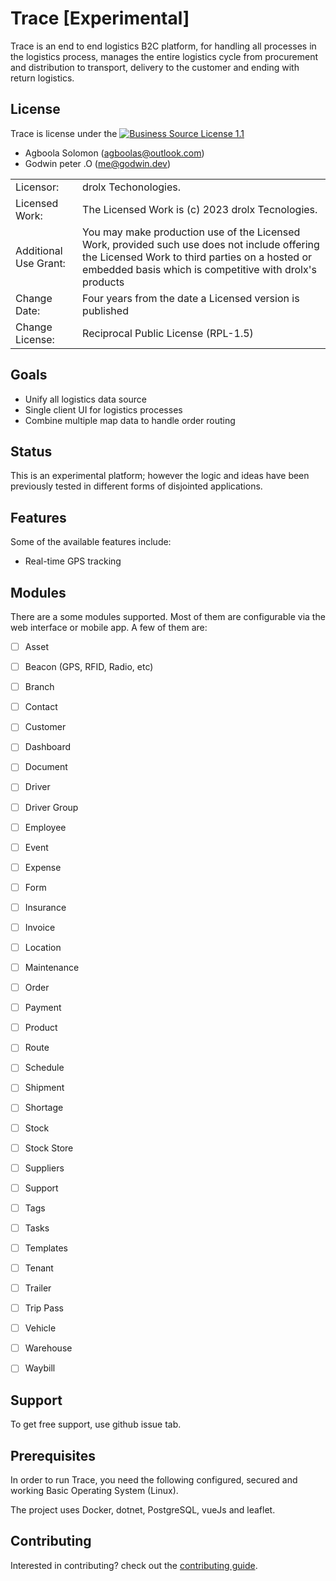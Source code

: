 # Trace [Experimental]

Trace is an end to end logistics B2C platform, for handling all processes in the logistics process,
manages the entire logistics cycle from procurement and distribution to transport,
delivery to the customer and ending with return logistics.

## License

Trace is license under the [![Business Source License 1.1](https://img.shields.io/badge/license-BSL--1.1-blue.svg?style=flat-square)](./LICENSE.md)

- Agboola Solomon ([agboolas@outlook.com](mailto:agboolas@outlook.com))
- Godwin peter .O ([me@godwin.dev](mailto:me@godwin.dev))

| | |
|---|---|
| Licensor: | drolx Techonologies. |
| Licensed Work: | The Licensed Work is (c) 2023 drolx Tecnologies. |
| Additional Use Grant: | You may make production use of the Licensed Work, provided such use does not include offering the Licensed Work to third parties on a hosted or embedded basis which is competitive with drolx's products |
| Change Date: | Four years from the date a Licensed version is published |
| Change License: | Reciprocal Public License (RPL-1.5) |

## Goals
* Unify all logistics data source
* Single client UI for logistics processes
* Combine multiple map data to handle order routing


## Status
This is an experimental platform; however the logic and ideas have been previously tested
in different forms of disjointed applications.



## Features

Some of the available features include:

- Real-time GPS tracking

## Modules

There are a some modules supported. Most of them are configurable via the web
interface or mobile app. A few of them are:

- [ ] Asset
- [ ] Beacon (GPS, RFID, Radio, etc)
- [ ] Branch
- [ ] Contact
- [ ] Customer
- [ ] Dashboard
- [ ] Document
- [ ] Driver
- [ ] Driver Group
- [ ] Employee
- [ ] Event
- [ ] Expense
- [ ] Form
- [ ] Insurance
- [ ] Invoice
- [ ] Location
- [ ] Maintenance
- [ ] Order
- [ ] Payment
- [ ] Product
- [ ] Route
- [ ] Schedule
- [ ] Shipment
- [ ] Shortage
- [ ] Stock
- [ ] Stock Store
- [ ] Suppliers
- [ ] Support
- [ ] Tags
- [ ] Tasks
- [ ] Templates
- [ ] Tenant
- [ ] Trailer
- [ ] Trip Pass
- [ ] Vehicle
- [ ] Warehouse
- [ ] Waybill


## Support

To get free support, use github issue tab.

## Prerequisites

In order to run Trace, you need the following configured, secured  and
working Basic Operating System (Linux).

The project uses Docker, dotnet, PostgreSQL, vueJs and leaflet.

## Contributing

Interested in contributing? check out the [contributing guide](./CONTRIBUTING.md).


